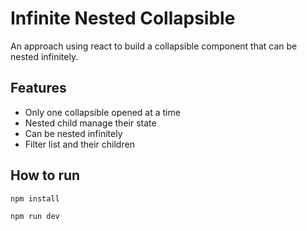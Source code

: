 # Infinite Nested Collapsible

An approach using react to build a collapsible component that can be nested infinitely. 

## Features
- Only one collapsible opened at a time
- Nested child manage their state
- Can be nested infinitely
- Filter list and their children

## How to run
```bash
npm install

npm run dev
```
